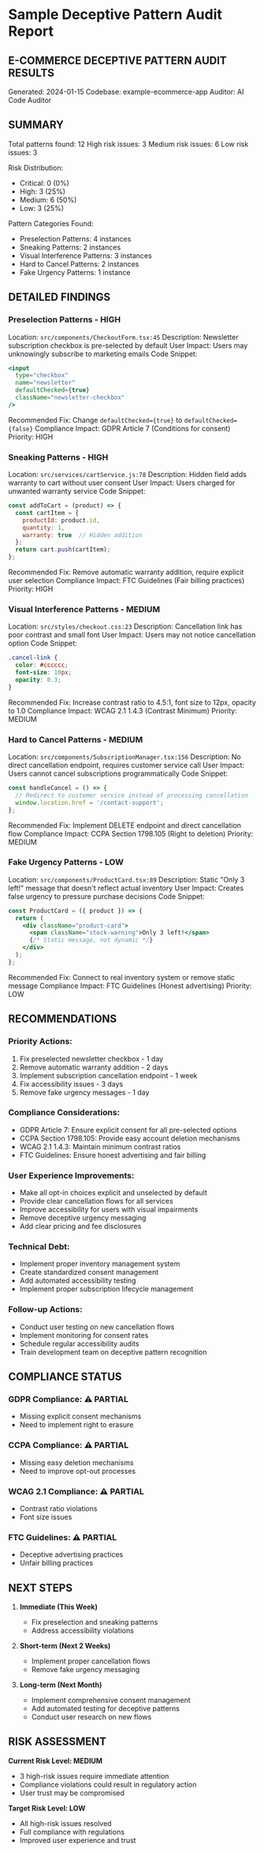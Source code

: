 # Sample Deceptive Pattern Audit Report

## E-COMMERCE DECEPTIVE PATTERN AUDIT RESULTS
Generated: 2024-01-15
Codebase: example-ecommerce-app
Auditor: AI Code Auditor

## SUMMARY
Total patterns found: 12
High risk issues: 3
Medium risk issues: 6
Low risk issues: 3

Risk Distribution:
- Critical: 0 (0%)
- High: 3 (25%)
- Medium: 6 (50%)
- Low: 3 (25%)

Pattern Categories Found:
- Preselection Patterns: 4 instances
- Sneaking Patterns: 2 instances
- Visual Interference Patterns: 3 instances
- Hard to Cancel Patterns: 2 instances
- Fake Urgency Patterns: 1 instance

## DETAILED FINDINGS

### Preselection Patterns - HIGH
Location: `src/components/CheckoutForm.tsx:45`
Description: Newsletter subscription checkbox is pre-selected by default
User Impact: Users may unknowingly subscribe to marketing emails
Code Snippet:
```jsx
<input 
  type="checkbox" 
  name="newsletter" 
  defaultChecked={true}
  className="newsletter-checkbox"
/>
```
Recommended Fix: Change `defaultChecked={true}` to `defaultChecked={false}`
Compliance Impact: GDPR Article 7 (Conditions for consent)
Priority: HIGH

### Sneaking Patterns - HIGH
Location: `src/services/cartService.js:78`
Description: Hidden field adds warranty to cart without user consent
User Impact: Users charged for unwanted warranty service
Code Snippet:
```javascript
const addToCart = (product) => {
  const cartItem = {
    productId: product.id,
    quantity: 1,
    warranty: true  // Hidden addition
  };
  return cart.push(cartItem);
};
```
Recommended Fix: Remove automatic warranty addition, require explicit user selection
Compliance Impact: FTC Guidelines (Fair billing practices)
Priority: HIGH

### Visual Interference Patterns - MEDIUM
Location: `src/styles/checkout.css:23`
Description: Cancellation link has poor contrast and small font
User Impact: Users may not notice cancellation option
Code Snippet:
```css
.cancel-link {
  color: #cccccc;
  font-size: 10px;
  opacity: 0.3;
}
```
Recommended Fix: Increase contrast ratio to 4.5:1, font size to 12px, opacity to 1.0
Compliance Impact: WCAG 2.1 1.4.3 (Contrast Minimum)
Priority: MEDIUM

### Hard to Cancel Patterns - MEDIUM
Location: `src/components/SubscriptionManager.tsx:156`
Description: No direct cancellation endpoint, requires customer service call
User Impact: Users cannot cancel subscriptions programmatically
Code Snippet:
```jsx
const handleCancel = () => {
  // Redirect to customer service instead of processing cancellation
  window.location.href = '/contact-support';
};
```
Recommended Fix: Implement DELETE endpoint and direct cancellation flow
Compliance Impact: CCPA Section 1798.105 (Right to deletion)
Priority: MEDIUM

### Fake Urgency Patterns - LOW
Location: `src/components/ProductCard.tsx:89`
Description: Static "Only 3 left!" message that doesn't reflect actual inventory
User Impact: Creates false urgency to pressure purchase decisions
Code Snippet:
```jsx
const ProductCard = ({ product }) => {
  return (
    <div className="product-card">
      <span className="stock-warning">Only 3 left!</span>
      {/* Static message, not dynamic */}
    </div>
  );
};
```
Recommended Fix: Connect to real inventory system or remove static message
Compliance Impact: FTC Guidelines (Honest advertising)
Priority: LOW

## RECOMMENDATIONS

### Priority Actions:
1. Fix preselected newsletter checkbox - 1 day
2. Remove automatic warranty addition - 2 days
3. Implement subscription cancellation endpoint - 1 week
4. Fix accessibility issues - 3 days
5. Remove fake urgency messages - 1 day

### Compliance Considerations:
- GDPR Article 7: Ensure explicit consent for all pre-selected options
- CCPA Section 1798.105: Provide easy account deletion mechanisms
- WCAG 2.1 1.4.3: Maintain minimum contrast ratios
- FTC Guidelines: Ensure honest advertising and fair billing

### User Experience Improvements:
- Make all opt-in choices explicit and unselected by default
- Provide clear cancellation flows for all services
- Improve accessibility for users with visual impairments
- Remove deceptive urgency messaging
- Add clear pricing and fee disclosures

### Technical Debt:
- Implement proper inventory management system
- Create standardized consent management
- Add automated accessibility testing
- Implement proper subscription lifecycle management

### Follow-up Actions:
- Conduct user testing on new cancellation flows
- Implement monitoring for consent rates
- Schedule regular accessibility audits
- Train development team on deceptive pattern recognition

## COMPLIANCE STATUS

### GDPR Compliance: ⚠️ PARTIAL
- Missing explicit consent mechanisms
- Need to implement right to erasure

### CCPA Compliance: ⚠️ PARTIAL
- Missing easy deletion mechanisms
- Need to improve opt-out processes

### WCAG 2.1 Compliance: ⚠️ PARTIAL
- Contrast ratio violations
- Font size issues

### FTC Guidelines: ⚠️ PARTIAL
- Deceptive advertising practices
- Unfair billing practices

## NEXT STEPS

1. **Immediate (This Week)**
   - Fix preselection and sneaking patterns
   - Address accessibility violations

2. **Short-term (Next 2 Weeks)**
   - Implement proper cancellation flows
   - Remove fake urgency messaging

3. **Long-term (Next Month)**
   - Implement comprehensive consent management
   - Add automated testing for deceptive patterns
   - Conduct user research on new flows

## RISK ASSESSMENT

**Current Risk Level: MEDIUM**
- 3 high-risk issues require immediate attention
- Compliance violations could result in regulatory action
- User trust may be compromised

**Target Risk Level: LOW**
- All high-risk issues resolved
- Full compliance with regulations
- Improved user experience and trust 